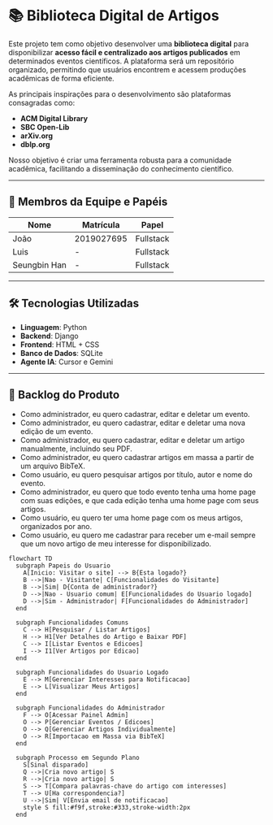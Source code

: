 # 📚 Biblioteca Digital de Artigos

Este projeto tem como objetivo desenvolver uma **biblioteca digital** para disponibilizar **acesso fácil e centralizado aos artigos publicados** em determinados eventos científicos. A plataforma será um repositório organizado, permitindo que usuários encontrem e acessem produções acadêmicas de forma eficiente.

As principais inspirações para o desenvolvimento são plataformas consagradas como:
- **ACM Digital Library**
- **SBC Open-Lib**
- **arXiv.org**
- **dblp.org**

Nosso objetivo é criar uma ferramenta robusta para a comunidade acadêmica, facilitando a disseminação do conhecimento científico.

---

## 👥 Membros da Equipe e Papéis

| Nome | Matrícula | Papel |
|--------------|------------|-----------|
| João | 2019027695 | Fullstack |
| Luis | - | Fullstack |
| Seungbin Han | - | Fullstack |

---

## 🛠️ Tecnologias Utilizadas

- **Linguagem**: Python
- **Backend**: Django
- **Frontend**: HTML + CSS
- **Banco de Dados**: SQLite
- **Agente IA**: Cursor e Gemini

---

## 📌 Backlog do Produto

- Como administrador, eu quero cadastrar, editar e deletar um evento.
- Como administrador, eu quero cadastrar, editar e deletar uma nova edição de um evento.
- Como administrador, eu quero cadastrar, editar e deletar um artigo manualmente, incluindo seu PDF.
- Como administrador, eu quero cadastrar artigos em massa a partir de um arquivo BibTeX.
- Como usuário, eu quero pesquisar artigos por título, autor e nome do evento.
- Como administrador, eu quero que todo evento tenha uma home page com suas edições, e que cada edição tenha uma home page com seus artigos.
- Como usuário, eu quero ter uma home page com os meus artigos, organizados por ano.
- Como usuário, eu quero me cadastrar para receber um e-mail sempre que um novo artigo de meu interesse for disponibilizado.

```mermaid
flowchart TD
  subgraph Papeis do Usuario
    A[Inicio: Visitar o site] --> B{Esta logado?}
    B -->|Nao - Visitante| C[Funcionalidades do Visitante]
    B -->|Sim| D{Conta de administrador?}
    D -->|Nao - Usuario comum| E[Funcionalidades do Usuario logado]
    D -->|Sim - Administrador| F[Funcionalidades do Administrador]
  end

  subgraph Funcionalidades Comuns
    C --> H[Pesquisar / Listar Artigos]
    H --> H1[Ver Detalhes do Artigo e Baixar PDF]
    C --> I[Listar Eventos e Edicoes]
    I --> I1[Ver Artigos por Edicao]
  end

  subgraph Funcionalidades do Usuario Logado
    E --> M[Gerenciar Interesses para Notificacao]
    E --> L[Visualizar Meus Artigos]
  end

  subgraph Funcionalidades do Administrador
    F --> O[Acessar Painel Admin]
    O --> P[Gerenciar Eventos / Edicoes]
    O --> Q[Gerenciar Artigos Individualmente]
    O --> R[Importacao em Massa via BibTeX]
  end

  subgraph Processo em Segundo Plano
    S[Sinal disparado]
    Q -->|Cria novo artigo| S
    R -->|Cria novo artigo| S
    S --> T[Compara palavras-chave do artigo com interesses]
    T --> U[Ha correspondencia?]
    U -->|Sim| V[Envia email de notificacao]
    style S fill:#f9f,stroke:#333,stroke-width:2px
  end
```
